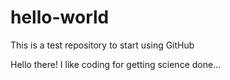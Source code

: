 # hello-world
This is a test repository to start using GitHub


Hello there!
I like coding for getting science done...
